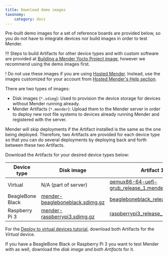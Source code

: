 ```yaml
---
title: Download demo images
taxonomy:
    category: docs
---
```


Pre-built demo images for a set of reference boards are provided below, so you do not have to integrate devices nor build images in order to test Mender.

!!! Steps to build Artifacts for other device types and with custom software are provided at [Building a Mender Yocto Project image](../../artifacts/yocto-project/building), however we recommend using the demo images first.

! Do not use these images if you are using [Hosted Mender](https://hosted.mender.io?target=_blank). Instead, use the images customized for your account from [Hosted Mender's Help section](https://hosted.mender.io/ui/?target=_blank#/help).

There are two types of images:
* Disk images (`*.sdimg`): Used to provision the device storage for devices without Mender running already.
* Mender Artifacts (`*.mender`): Upload them to the Mender server in order to deploy new root file systems to devices already running Mender and registered with the server.

Mender will skip deployments if the Artifact installed is the same as the one being deployed. Therefore, two Artifacts are provided for each device type so that you can do several deployments 
by deploying back and forth between these two Artifacts.

Download the Artifacts for your desired device types below:


| Device type      | Disk image | Artifact 1 | Artifact 2 |
|------------------|------------|------------|------------|
| Virtual          | N/A (part of server) | [qemux86-64-uefi-grub_release_1.mender][qemux86-64-uefi-grub_release_1_x.x.x.mender] | [qemux86-64-uefi-grub_release_2.mender][qemux86-64-uefi-grub_release_2_x.x.x.mender]          |
| BeagleBone Black | [mender-beagleboneblack.sdimg.gz][mender-beagleboneblack_x.x.x.sdimg.gz] | [beagleboneblack_release_1.mender][beagleboneblack_release_1_x.x.x.mender] | [beagleboneblack_release_2.mender][beagleboneblack_release_2_x.x.x.mender] |
| Raspberry Pi 3   | [mender-raspberrypi3.sdimg.gz][mender-raspberrypi3_x.x.x.sdimg.gz] | [raspberrypi3_release_1.mender][raspberrypi3_release_1_x.x.x.mender] | [raspberrypi3_release_2.mender][raspberrypi3_release_2_x.x.x.mender] |


<!--AUTOVERSION: "cloudfront.net/%/"/mender "release_1_%"/mender -->
[qemux86-64-uefi-grub_release_1_x.x.x.mender]: https://d1b0l86ne08fsf.cloudfront.net/2.0.0/qemux86-64-uefi-grub/qemux86-64-uefi-grub_release_1_2.0.0.mender
<!--AUTOVERSION: "cloudfront.net/%/"/mender "release_2_%"/mender -->
[qemux86-64-uefi-grub_release_2_x.x.x.mender]: https://d1b0l86ne08fsf.cloudfront.net/2.0.0/qemux86-64-uefi-grub/qemux86-64-uefi-grub_release_2_2.0.0.mender

<!--AUTOVERSION: "cloudfront.net/%/"/mender "%.sdimg.gz"/mender -->
[mender-beagleboneblack_x.x.x.sdimg.gz]: https://d1b0l86ne08fsf.cloudfront.net/2.0.0/beagleboneblack/mender-beagleboneblack_2.0.0.sdimg.gz
<!--AUTOVERSION: "cloudfront.net/%/"/mender "release_1_%"/mender -->
[beagleboneblack_release_1_x.x.x.mender]: https://d1b0l86ne08fsf.cloudfront.net/2.0.0/beagleboneblack/beagleboneblack_release_1_2.0.0.mender
<!--AUTOVERSION: "cloudfront.net/%/"/mender "release_2_%"/mender -->
[beagleboneblack_release_2_x.x.x.mender]: https://d1b0l86ne08fsf.cloudfront.net/2.0.0/beagleboneblack/beagleboneblack_release_2_2.0.0.mender

<!--AUTOVERSION: "cloudfront.net/%/"/mender "%.sdimg.gz"/mender -->
[mender-raspberrypi3_x.x.x.sdimg.gz]: https://d1b0l86ne08fsf.cloudfront.net/2.0.0/raspberrypi3/mender-raspberrypi3_2.0.0.sdimg.gz
<!--AUTOVERSION: "cloudfront.net/%/"/mender "release_1_%"/mender -->
[raspberrypi3_release_1_x.x.x.mender]: https://d1b0l86ne08fsf.cloudfront.net/2.0.0/raspberrypi3/raspberrypi3_release_1_2.0.0.mender
<!--AUTOVERSION: "cloudfront.net/%/"/mender "release_2_%"/mender -->
[raspberrypi3_release_2_x.x.x.mender]: https://d1b0l86ne08fsf.cloudfront.net/2.0.0/raspberrypi3/raspberrypi3_release_2_2.0.0.mender


For the [Deploy to virtual devices tutorial](../deploy-to-virtual-devices), download both Artifacts for the *Virtual* device.

If you have a BeagleBone Black or Raspberry Pi 3 you want to test Mender with
as well, download the *disk image and both Artifacts* for it.
